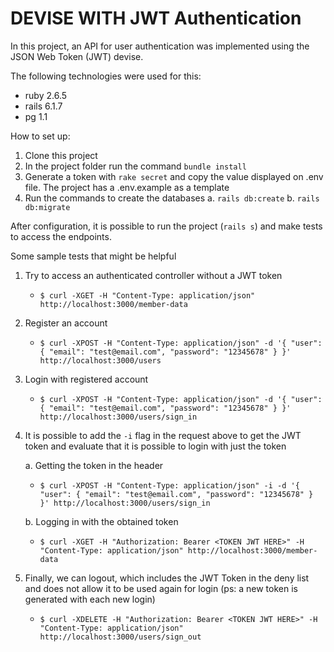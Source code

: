 # DEVISE WITH JWT Authentication

In this project, an API for user authentication was implemented using the JSON Web Token (JWT) devise.

The following technologies were used for this:

- ruby 2.6.5
- rails 6.1.7
- pg 1.1

How to set up:

1. Clone this project
2. In the project folder run the command `bundle install`
3. Generate a token with `rake secret` and copy the value displayed on .env file. The project has a .env.example as a template
4. Run the commands to create the databases
   a. `rails db:create`
   b. `rails db:migrate`

After configuration, it is possible to run the project (`rails s`) and make tests to access the endpoints.

Some sample tests that might be helpful

1. Try to access an authenticated controller without a JWT token
   * `$ curl -XGET -H "Content-Type: application/json" http://localhost:3000/member-data`

2. Register an account
   * `$ curl -XPOST -H "Content-Type: application/json" -d '{ "user": { "email": "test@email.com", "password": "12345678" } }' http://localhost:3000/users`

3. Login with registered account
   * `$ curl -XPOST -H "Content-Type: application/json" -d '{ "user": { "email": "test@email.com", "password": "12345678" } }' http://localhost:3000/users/sign_in`

4. It is possible to add the `-i` flag in the request above to get the JWT token and evaluate that it is possible to login with just the token

   a. Getting the token in the header
   * `$ curl -XPOST -H "Content-Type: application/json" -i -d '{ "user": { "email": "test@email.com", "password": "12345678" } }' http://localhost:3000/users/sign_in`

   b. Logging in with the obtained token
   * `$ curl -XGET -H "Authorization: Bearer <TOKEN JWT HERE>" -H "Content-Type: application/json" http://localhost:3000/member-data`

5. Finally, we can logout, which includes the JWT Token in the deny list and does not allow it to be used again for login (ps: a new token is generated with each new login)
   * `$ curl -XDELETE -H "Authorization: Bearer <TOKEN JWT HERE>" -H "Content-Type: application/json" http://localhost:3000/users/sign_out`
